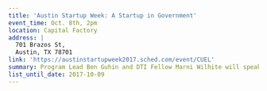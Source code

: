 ```yaml
---
title: 'Austin Startup Week: A Startup in Government'
event_time: Oct. 8th, 2pm
location: Capital Factory
address: |
  701 Brazos St,
  Austin, TX 78701
link: 'https://austinstartupweek2017.sched.com/event/CUEL'
summary: Program Lead Ben Guhin and DTI Fellow Marni Wilhite will speak about the challenges of starting a new design and technology organization within city government and share lessons on leadership, culture, and how to structure your work for the greatest possible impact.
list_until_date: 2017-10-09
---
```

